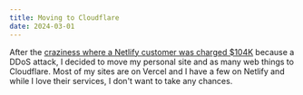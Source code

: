 ```yaml
---
title: Moving to Cloudflare
date: 2024-03-01
---
```


After the [craziness where a Netlify customer was charged $104K](https://www.reddit.com/r/webdev/comments/1b14bty/netlify_just_sent_me_a_104k_bill_for_a_simple/) because a DDoS attack, I decided to move my personal site and as many web things to Cloudflare. Most of my sites are on Vercel and I have a few on Netlify and while I love their services, I don't want to take any chances.
